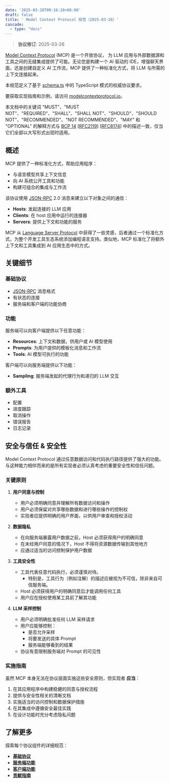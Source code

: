 ```yaml
---
date: '2025-03-28T09:16:28+08:00'
draft: false
title: ' Model Context Protocol 规范（2025-03-26）'
cascade:
  - type: "docs"
---
```


> **协议修订**: 2025-03-26

[Model Context Protocol](https://modelcontextprotocol.io) (MCP) 是一个开放协议，
为 LLM 应用与外部数据源和工具之间的无缝集成提供了可能。无论您是构建一个 AI 驱动的 IDE，增强聊天界面，还是创建自定义 AI 工作流，MCP 提供了一种标准化方式，将 LLM 与所需的上下文连接起来。

本规范定义了基于 [schema.ts](https://github.com/modelcontextprotocol/specification/blob/main/schema/draft/schema.ts) 中的 TypeScript 模式的权威协议要求。

要获取实现指南和示例，请访问
[modelcontextprotocol.io](https://modelcontextprotocol.io)。

本文档中的关键词 "MUST"、"MUST NOT"、"REQUIRED"、"SHALL"、"SHALL NOT"、"SHOULD"、"SHOULD NOT"、"RECOMMENDED"、"NOT RECOMMENDED"、"MAY" 和 "OPTIONAL" 的解释方式与 [BCP 14](https://datatracker.ietf.org/doc/html/bcp14)
[[RFC2119](https://datatracker.ietf.org/doc/html/rfc2119)]
[[RFC8174](https://datatracker.ietf.org/doc/html/rfc8174)] 中的描述一致，仅当它们全部以大写形式出现时适用。

## 概述

MCP 提供了一种标准化方式，帮助应用程序：

- 与语言模型共享上下文信息
- 向 AI 系统公开工具和功能
- 构建可组合的集成与工作流

该协议使用 [JSON-RPC](https://www.jsonrpc.org/) 2.0 消息来建立以下对象之间的通信：

- **Hosts**: 发起连接的 LLM 应用
- **Clients**: 在 host 应用中运行的连接器
- **Servers**: 提供上下文和功能的服务

MCP 从 [Language Server Protocol](https://microsoft.github.io/language-server-protocol/) 中获得了一些灵感，后者通过一个标准化方式，为整个开发工具生态系统添加编程语言支持。类似地，MCP 标准化了将额外上下文和工具集成到 AI 应用生态中的方式。

## 关键细节

### 基础协议

- [JSON-RPC](https://www.jsonrpc.org/) 消息格式
- 有状态的连接
- 服务端和客户端的功能协商

### 功能

服务端可以向客户端提供以下任意功能：

- **Resources**: 上下文和数据，供用户或 AI 模型使用
- **Prompts**: 为用户提供的模板化消息和工作流
- **Tools**: AI 模型可执行的功能

客户端可以向服务端提供以下功能：

- **Sampling**: 服务端发起的代理行为和递归的 LLM 交互

### 额外工具

- 配置
- 进度跟踪
- 取消操作
- 错误报告
- 日志记录

## 安全与信任 & 安全性

Model Context Protocol 通过任意数据访问和代码执行路径提供了强大的功能。与这种能力相伴而来的是所有实现者必须认真考虑的重要安全性和信任问题。

### 关键原则

1. **用户同意与控制**

   - 用户必须明确同意并理解所有数据访问和操作
   - 用户必须保留对共享哪些数据和进行哪些操作的控制权
   - 实现者应提供明确的用户界面，以供用户审查和授权活动

2. **数据隐私**

   - 在向服务端暴露用户数据之前，Host 必须获得用户的明确同意
   - 在未经用户同意的情况下，Host 不得将资源数据传输到其他地方
   - 应通过适当的访问控制保护用户数据

3. **工具安全性**

   - 工具代表任意代码执行，必须谨慎对待。
     - 特别是，工具行为（例如注解）的描述应被视为不可信，除非来自可信服务端。
   - Host 必须获得用户的明确同意后才能调用任何工具
   - 用户应在授权使用某工具前了解其功能

4. **LLM 采样控制**
   - 用户必须明确批准任何 LLM 采样请求
   - 用户应能够控制：
     - 是否允许采样
     - 将要发送的具体 Prompt
     - 服务端能够看到的结果
   - 协议有意限制服务端对 Prompt 的可见性

### 实施指南

虽然 MCP 本身无法在协议层面实施这些安全原则，但实现者 **应当**：

1. 在其应用程序中构建稳健的同意与授权流程
2. 提供与安全性相关的清晰文档
3. 实施适当的访问控制和数据保护措施
4. 在其集成中遵循安全最佳实践
5. 在设计功能时充分考虑隐私问题

## 了解更多

探索每个协议组件的详细规范：

- **[基础协议](basic)**  
- **[服务端功能](server)**  
- **[客户端功能](client)**  
- **[贡献指南](contributing)**
